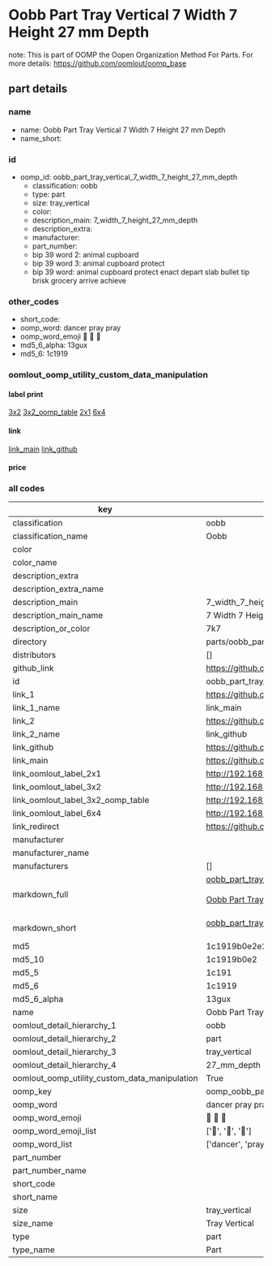 # Oobb Part Tray Vertical 7 Width 7 Height 27 mm Depth  

note: This is part of OOMP the Oopen Organization Method For Parts. For more details: https://github.com/oomlout/oomp_base

##  part details
  







### name
* name: Oobb Part Tray Vertical 7 Width 7 Height 27 mm Depth
* name_short: 
### id
* oomp_id: oobb_part_tray_vertical_7_width_7_height_27_mm_depth
  * classification: oobb
  * type: part
  * size: tray_vertical
  * color: 
  * description_main: 7_width_7_height_27_mm_depth
  * description_extra: 
  * manufacturer: 
  * part_number: 
  * bip 39 word 2: animal cupboard
  * bip 39 word 3: animal cupboard protect
  * bip 39 word: animal cupboard protect enact depart slab bullet tip brisk grocery arrive achieve

### other_codes
* short_code: 
* oomp_word: dancer pray pray
* oomp_word_emoji :dancer: :pray: :pray:
* md5_6_alpha: 13gux
* md5_6: 1c1919






### oomlout_oomp_utility_custom_data_manipulation
#### label print
[3x2](http://192.168.1.245:1112/?label=oomp%2013gux)
[3x2_oomp_table](http://192.168.1.108:1112/?label=oomp%2013gux)
[2x1](http://192.168.1.242:1112/?label=oomp%2013gux)
[6x4](http://192.168.1.55:1112/?label=oomp%2013gux)    

#### link

[link_main](https://github.com/oomlout/oomlout_oomp_version_1_messy/tree/main/parts/oobb_part_tray_vertical_7_width_7_height_27_mm_depth) [link_github](https://github.com/oomlout/oomlout_oomp_version_1_messy/tree/main/parts/oobb_part_tray_vertical_7_width_7_height_27_mm_depth)                             

#### price







### all codes 
| key | value |  
| --- | --- |  
| classification | oobb |  
| classification_name | Oobb |  
| color |  |  
| color_name |  |  
| description_extra |  |  
| description_extra_name |  |  
| description_main | 7_width_7_height_27_mm_depth |  
| description_main_name | 7 Width 7 Height 27 mm Depth |  
| description_or_color | 7k7 |  
| directory | parts/oobb_part_tray_vertical_7_width_7_height_27_mm_depth |  
| distributors | [] |  
| github_link | https://github.com/oomlout/oomlout_oomp_part_src/tree/main/parts/oobb_part_tray_vertical_7_width_7_height_27_mm_depth |  
| id | oobb_part_tray_vertical_7_width_7_height_27_mm_depth |  
| link_1 | https://github.com/oomlout/oomlout_oomp_version_1_messy/tree/main/parts/oobb_part_tray_vertical_7_width_7_height_27_mm_depth |  
| link_1_name | link_main |  
| link_2 | https://github.com/oomlout/oomlout_oomp_version_1_messy/tree/main/parts/oobb_part_tray_vertical_7_width_7_height_27_mm_depth |  
| link_2_name | link_github |  
| link_github | https://github.com/oomlout/oomlout_oomp_version_1_messy/tree/main/parts/oobb_part_tray_vertical_7_width_7_height_27_mm_depth |  
| link_main | https://github.com/oomlout/oomlout_oomp_version_1_messy/tree/main/parts/oobb_part_tray_vertical_7_width_7_height_27_mm_depth |  
| link_oomlout_label_2x1 | http://192.168.1.242:1112/?label=oomp%2013gux |  
| link_oomlout_label_3x2 | http://192.168.1.245:1112/?label=oomp%2013gux |  
| link_oomlout_label_3x2_oomp_table | http://192.168.1.108:1112/?label=oomp%2013gux |  
| link_oomlout_label_6x4 | http://192.168.1.55:1112/?label=oomp%2013gux |  
| link_redirect | https://github.com/oomlout/oomlout_oomp_version_1_messy/tree/main/parts/oobb_part_tray_vertical_7_width_7_height_27_mm_depth |  
| manufacturer |  |  
| manufacturer_name |  |  
| manufacturers | [] |  
| markdown_full | [oobb_part_tray_vertical_7_width_7_height_27_mm_depth](none)<br>[](none)<br>[Oobb Part Tray Vertical 7 Width 7 Height 27 Mm Depth](none)<br><br> |  
| markdown_short | [oobb_part_tray_vertical_7_width_7_height_27_mm_depth](none)<br><br> |  
| md5 | 1c1919b0e2e283c72b9d6497594d7048 |  
| md5_10 | 1c1919b0e2 |  
| md5_5 | 1c191 |  
| md5_6 | 1c1919 |  
| md5_6_alpha | 13gux |  
| name | Oobb Part Tray Vertical 7 Width 7 Height 27 mm Depth |  
| oomlout_detail_hierarchy_1 | oobb |  
| oomlout_detail_hierarchy_2 | part |  
| oomlout_detail_hierarchy_3 | tray_vertical |  
| oomlout_detail_hierarchy_4 | 27_mm_depth |  
| oomlout_oomp_utility_custom_data_manipulation | True |  
| oomp_key | oomp_oobb_part_tray_vertical_7_width_7_height_27_mm_depth |  
| oomp_word | dancer pray pray |  
| oomp_word_emoji | :dancer: :pray: :pray: |  
| oomp_word_emoji_list | [':dancer:', ':pray:', ':pray:'] |  
| oomp_word_list | ['dancer', 'pray', 'pray'] |  
| part_number |  |  
| part_number_name |  |  
| short_code |  |  
| short_name |  |  
| size | tray_vertical |  
| size_name | Tray Vertical |  
| type | part |  
| type_name | Part |  
